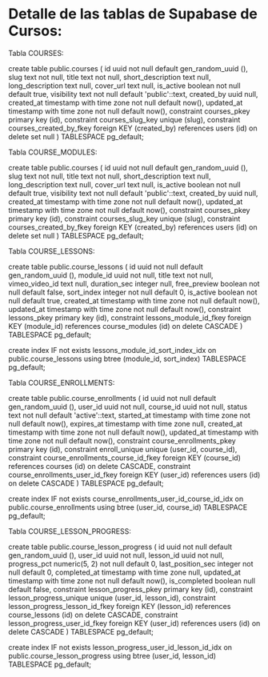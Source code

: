 # Detalle de las tablas de Supabase de Cursos:

Tabla COURSES:

create table public.courses (
  id uuid not null default gen_random_uuid (),
  slug text not null,
  title text not null,
  short_description text null,
  long_description text null,
  cover_url text null,
  is_active boolean not null default true,
  visibility text not null default 'public'::text,
  created_by uuid null,
  created_at timestamp with time zone not null default now(),
  updated_at timestamp with time zone not null default now(),
  constraint courses_pkey primary key (id),
  constraint courses_slug_key unique (slug),
  constraint courses_created_by_fkey foreign KEY (created_by) references users (id) on delete set null
) TABLESPACE pg_default;

Tabla COURSE_MODULES:

create table public.courses (
  id uuid not null default gen_random_uuid (),
  slug text not null,
  title text not null,
  short_description text null,
  long_description text null,
  cover_url text null,
  is_active boolean not null default true,
  visibility text not null default 'public'::text,
  created_by uuid null,
  created_at timestamp with time zone not null default now(),
  updated_at timestamp with time zone not null default now(),
  constraint courses_pkey primary key (id),
  constraint courses_slug_key unique (slug),
  constraint courses_created_by_fkey foreign KEY (created_by) references users (id) on delete set null
) TABLESPACE pg_default;

Tabla COURSE_LESSONS:

create table public.course_lessons (
  id uuid not null default gen_random_uuid (),
  module_id uuid not null,
  title text not null,
  vimeo_video_id text null,
  duration_sec integer null,
  free_preview boolean not null default false,
  sort_index integer not null default 0,
  is_active boolean not null default true,
  created_at timestamp with time zone not null default now(),
  updated_at timestamp with time zone not null default now(),
  constraint lessons_pkey primary key (id),
  constraint lessons_module_id_fkey foreign KEY (module_id) references course_modules (id) on delete CASCADE
) TABLESPACE pg_default;

create index IF not exists lessons_module_id_sort_index_idx on public.course_lessons using btree (module_id, sort_index) TABLESPACE pg_default;

Tabla COURSE_ENROLLMENTS:

create table public.course_enrollments (
  id uuid not null default gen_random_uuid (),
  user_id uuid not null,
  course_id uuid not null,
  status text not null default 'active'::text,
  started_at timestamp with time zone not null default now(),
  expires_at timestamp with time zone null,
  created_at timestamp with time zone not null default now(),
  updated_at timestamp with time zone not null default now(),
  constraint course_enrollments_pkey primary key (id),
  constraint enroll_unique unique (user_id, course_id),
  constraint course_enrollments_course_id_fkey foreign KEY (course_id) references courses (id) on delete CASCADE,
  constraint course_enrollments_user_id_fkey foreign KEY (user_id) references users (id) on delete CASCADE
) TABLESPACE pg_default;

create index IF not exists course_enrollments_user_id_course_id_idx on public.course_enrollments using btree (user_id, course_id) TABLESPACE pg_default;

Tabla COURSE_LESSON_PROGRESS:

create table public.course_lesson_progress (
  id uuid not null default gen_random_uuid (),
  user_id uuid not null,
  lesson_id uuid not null,
  progress_pct numeric(5, 2) not null default 0,
  last_position_sec integer not null default 0,
  completed_at timestamp with time zone null,
  updated_at timestamp with time zone not null default now(),
  is_completed boolean null default false,
  constraint lesson_progress_pkey primary key (id),
  constraint lesson_progress_unique unique (user_id, lesson_id),
  constraint lesson_progress_lesson_id_fkey foreign KEY (lesson_id) references course_lessons (id) on delete CASCADE,
  constraint lesson_progress_user_id_fkey foreign KEY (user_id) references users (id) on delete CASCADE
) TABLESPACE pg_default;

create index IF not exists lesson_progress_user_id_lesson_id_idx on public.course_lesson_progress using btree (user_id, lesson_id) TABLESPACE pg_default;